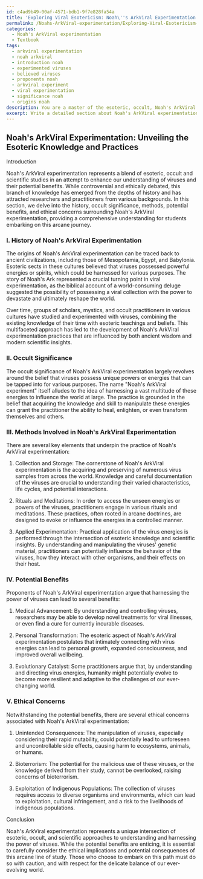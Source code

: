 ```yaml
---
id: c4ad9b49-00af-4571-bdb1-9f7e828fa54a
title: 'Exploring Viral Esotericism: Noah\''s ArkViral Experimentation'
permalink: /Noahs-ArkViral-experimentation/Exploring-Viral-Esotericism-Noahs-ArkViral-Experimentation/
categories:
  - Noah's ArkViral experimentation
  - Textbook
tags:
  - arkviral experimentation
  - noah arkviral
  - introduction noah
  - experimented viruses
  - believed viruses
  - proponents noah
  - arkviral experiment
  - viral experimentation
  - significance noah
  - origins noah
description: You are a master of the esoteric, occult, Noah's ArkViral experimentation and education, you have written many textbooks on the subject in ways that provide students with rich and deep understanding of the subject. You are being asked to write textbook-like sections on a topic and you do it with full context, explainability, and reliability in accuracy to the true facts of the topic at hand, in a textbook style that a student would easily be able to learn from, in a rich, engaging, and contextual way. Always include relevant context (such as formulas and history), related concepts, and in a way that someone can gain deep insights from.
excerpt: Write a detailed section about Noah's ArkViral experimentation, focusing on its history, occult significance, and the methods involved in the practice. Explain the potential benefits and the ethical concerns surrounding the experimentation to provide a comprehensive understanding for students seeking insights and knowledge on this esoteric subject.
---
```


## Noah's ArkViral Experimentation: Unveiling the Esoteric Knowledge and Practices

Introduction

Noah's ArkViral experimentation represents a blend of esoteric, occult and scientific studies in an attempt to enhance our understanding of viruses and their potential benefits. While controversial and ethically debated, this branch of knowledge has emerged from the depths of history and has attracted researchers and practitioners from various backgrounds. In this section, we delve into the history, occult significance, methods, potential benefits, and ethical concerns surrounding Noah's ArkViral experimentation, providing a comprehensive understanding for students embarking on this arcane journey.

### I. History of Noah's ArkViral Experimentation

The origins of Noah's ArkViral experimentation can be traced back to ancient civilizations, including those of Mesopotamia, Egypt, and Babylonia. Esoteric sects in these cultures believed that viruses possessed powerful energies or spirits, which could be harnessed for various purposes. The story of Noah's Ark represented a crucial turning point in viral experimentation, as the biblical account of a world-consuming deluge suggested the possibility of possessing a viral collection with the power to devastate and ultimately reshape the world.

Over time, groups of scholars, mystics, and occult practitioners in various cultures have studied and experimented with viruses, combining the existing knowledge of their time with esoteric teachings and beliefs. This multifaceted approach has led to the development of Noah's ArkViral experimentation practices that are influenced by both ancient wisdom and modern scientific insights.

### II. Occult Significance

The occult significance of Noah's ArkViral experimentation largely revolves around the belief that viruses possess unique powers or energies that can be tapped into for various purposes. The name "Noah's ArkViral experiment" itself alludes to the idea of harnessing a vast multitude of these energies to influence the world at large. The practice is grounded in the belief that acquiring the knowledge and skill to manipulate these energies can grant the practitioner the ability to heal, enlighten, or even transform themselves and others.

### III. Methods Involved in Noah's ArkViral Experimentation

There are several key elements that underpin the practice of Noah's ArkViral experimentation:

1. Collection and Storage: The cornerstone of Noah's ArkViral experimentation is the acquiring and preserving of numerous virus samples from across the world. Knowledge and careful documentation of the viruses are crucial to understanding their varied characteristics, life cycles, and potential interactions.

2. Rituals and Meditations: In order to access the unseen energies or powers of the viruses, practitioners engage in various rituals and meditations. These practices, often rooted in arcane doctrines, are designed to evoke or influence the energies in a controlled manner.

3. Applied Experimentation: Practical application of the virus energies is performed through the intersection of esoteric knowledge and scientific insights. By understanding and manipulating the viruses' genetic material, practitioners can potentially influence the behavior of the viruses, how they interact with other organisms, and their effects on their host.

### IV. Potential Benefits

Proponents of Noah's ArkViral experimentation argue that harnessing the power of viruses can lead to several benefits:

1. Medical Advancement: By understanding and controlling viruses, researchers may be able to develop novel treatments for viral illnesses, or even find a cure for currently incurable diseases.

2. Personal Transformation: The esoteric aspect of Noah's ArkViral experimentation postulates that intimately connecting with virus energies can lead to personal growth, expanded consciousness, and improved overall wellbeing.

3. Evolutionary Catalyst: Some practitioners argue that, by understanding and directing virus energies, humanity might potentially evolve to become more resilient and adaptive to the challenges of our ever-changing world.

### V. Ethical Concerns

Notwithstanding the potential benefits, there are several ethical concerns associated with Noah's ArkViral experimentation:

1. Unintended Consequences: The manipulation of viruses, especially considering their rapid mutability, could potentially lead to unforeseen and uncontrollable side effects, causing harm to ecosystems, animals, or humans.

2. Bioterrorism: The potential for the malicious use of these viruses, or the knowledge derived from their study, cannot be overlooked, raising concerns of bioterrorism.

3. Exploitation of Indigenous Populations: The collection of viruses requires access to diverse organisms and environments, which can lead to exploitation, cultural infringement, and a risk to the livelihoods of indigenous populations.

Conclusion

Noah's ArkViral experimentation represents a unique intersection of esoteric, occult, and scientific approaches to understanding and harnessing the power of viruses. While the potential benefits are enticing, it is essential to carefully consider the ethical implications and potential consequences of this arcane line of study. Those who choose to embark on this path must do so with caution, and with respect for the delicate balance of our ever-evolving world.
